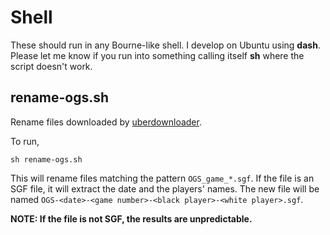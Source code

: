 # Shell

These should run in any Bourne-like shell.  I develop on Ubuntu using **dash**.
Please let me know if you run into something calling itself **sh** where the script doesn't work.

## rename-ogs.sh
Rename files downloaded by [uberdownloader](https://github.com/thouis/uberdownloader).

To run,
```
sh rename-ogs.sh
```

This will rename files matching the pattern `OGS_game_*.sgf`.
If the file is an SGF file, it will extract the date and the players' names.
The new file will be named `OGS-<date>-<game number>-<black player>-<white player>.sgf`.

**NOTE: If the file is not SGF, the results are unpredictable.**
